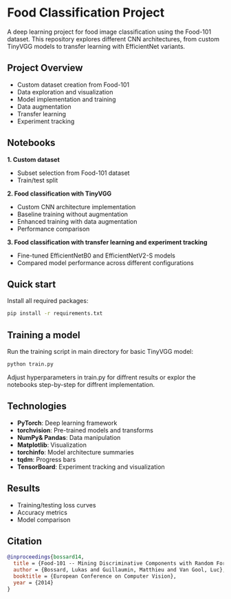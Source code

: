 # Food Classification Project

A deep learning project for food image classification using the Food-101 dataset. This repository explores different CNN architectures, from custom TinyVGG models to transfer learning with EfficientNet variants.

## Project Overview

- Custom dataset creation from Food-101
- Data exploration and visualization
- Model implementation and training
- Data augmentation
- Transfer learning
- Experiment tracking

## Notebooks

**1. Custom dataset**
- Subset selection from Food-101 dataset
- Train/test split

**2. Food classification with TinyVGG**
- Custom CNN architecture implementation
- Baseline training without augmentation
- Enhanced training with data augmentation
- Performance comparison

**3. Food classification with transfer learning and experiment tracking**
- Fine-tuned EfficientNetB0 and EfficientNetV2-S models
- Compared model performance across different configurations

## Quick start

Install all required packages:
```sh
pip install -r requirements.txt
```

## Training a model

Run the training script in main directory for basic TinyVGG model:
```sh
python train.py
```
Adjust hyperparameters in train.py for diffrent results or explor the notebooks step-by-step for diffrent implementation.

## Technologies

- **PyTorch**: Deep learning framework
- **torchvision**: Pre-trained models and transforms
- **NumPy& Pandas**: Data manipulation
- **Matplotlib**: Visualization
- **torchinfo**: Model architecture summaries
- **tqdm**: Progress bars
- **TensorBoard**: Experiment tracking and visualization

## Results

- Training/testing loss curves
- Accuracy metrics
- Model comparison

## Citation

```bibtex
@inproceedings{bossard14,
  title = {Food-101 -- Mining Discriminative Components with Random Forests},
  author = {Bossard, Lukas and Guillaumin, Matthieu and Van Gool, Luc},
  booktitle = {European Conference on Computer Vision},
  year = {2014}
}
```
